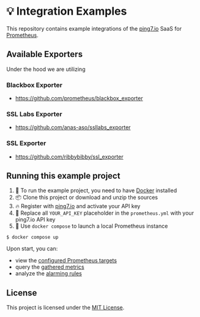 # 💡 Integration Examples

This repository contains example integrations of the [ping7.io](https://ping7.io) SaaS for [Prometheus](https://prometheus.io/).

## Available Exporters

Under the hood we are utilizing

### Blackbox Exporter

* https://github.com/prometheus/blackbox_exporter

### SSL Labs Exporter

* https://github.com/anas-aso/ssllabs_exporter

### SSL Exporter

* https://github.com/ribbybibby/ssl_exporter

## Running this example project

1. 🐳 To run the example project, you need to have [Docker](https://www.docker.com/products/docker-desktop) installed
1. 📦 Clone this project or download and unzip the sources
1. 🔥 Register with [ping7.io](https://ping7.io/signup) and activate your API key
1. 🔐 Replace all `YOUR_API_KEY` placeholder in the `prometheus.yml` with your ping7.io API key
1. 🤖 Use `docker compose` to launch a local Prometheus instance

```shell
$ docker compose up
```

Upon start, you can:

* view the [configured Prometheus targets](http://localhost:9090/targets)
* query the [gathered metrics](http://localhost:9090/graph?g0.expr=probe_success&g0.tab=1&g0.stacked=0&g0.show_exemplars=0&g0.range_input=1h)
* analyze the [alarming rules](http://localhost:9090/alerts)

## License

This project is licensed under the [MIT License](LICENSE).
